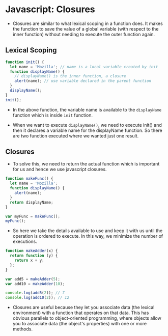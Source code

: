 # Javascript: Closures

- Closures are similar to what lexical scoping in a function does. It makes the function to save the value of a global variable
  (with respect to the inner function) without needing to execute the outer function again.

## Lexical Scoping

```javascript
function init() {
  let name = 'Mozilla'; // name is a local variable created by init
  function displayName() {
    // displayName() is the inner function, a closure
    alert(name); // use variable declared in the parent function
  }
  displayName();
}
init();
```

- In the above function, the variable name is available to the `displayName` function which is inside `init` function.

- When we want to execute `displayName()`, we need to execute init() and then it declares a variable name for the displayName function. So there are two function executed where we wanted just one result.

## Closures

- To solve this, we need to return the actual function which is important for us and hence we use javascript closures.

```javascript
function makeFunc() {
  let name = 'Mozilla';
  function displayName() {
    alert(name);
  }
  return displayName;
}

var myFunc = makeFunc();
myFunc();
```

- So here we take the details available to use and keep it with us until the operation is ordered to execute. In this way, we minimize the number of executions.

```javascript
function makeAdder(x) {
  return function (y) {
    return x + y;
  };
}

var add5 = makeAdder(5);
var add10 = makeAdder(10);

console.log(add5(2)); // 7
console.log(add10(2)); // 12
```

- Closures are useful because they let you associate data (the lexical environment) with a function that operates on that data. This has obvious parallels to object-oriented programming, where objects allow you to associate data (the object's properties) with one or more methods.
